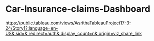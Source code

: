 # Car-Insurance-claims-Dashboard
https://public.tableau.com/views/AsrithaTableauProject17-3-24/Story1?:language=en-US&:sid=&:redirect=auth&:display_count=n&:origin=viz_share_link
